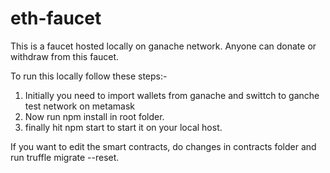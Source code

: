 # eth-faucet
This is a faucet hosted locally on ganache network. Anyone can donate or withdraw from this faucet.


To run this locally  follow these steps:-

1. Initially you need to import wallets from ganache and swittch to ganche test network on metamask
2. Now run npm install in root folder.
3. finally hit npm start to start it on your local host.


If you want to edit the smart contracts, do changes in contracts folder and run truffle migrate --reset.

